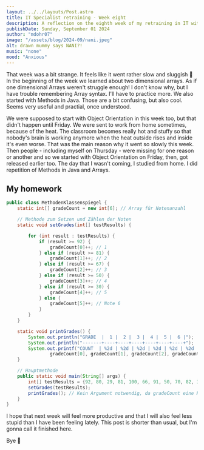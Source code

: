 ```yaml
---
layout: ../../layouts/Post.astro
title: IT Specialist retraining - Week eight
description: A reflection on the eighth week of my retraining in IT with Object Orientation in Java 
publishDate: Sunday, September 01 2024
author: "mdohr07"
image: "/assets/blog/2024-09/nani.jpeg"
alt: drawn mummy says NANI?!
music: "none"
mood: "Anxious"
---
```

That week was a bit strange. It feels like it went rather slow and sluggish 🐌 
In the beginning of the week we learned about two dimensional arrays. As if one dimensional Arrays weren't struggle enough! I don't know why, but I have trouble remembering Array syntax. I'll have to practice more. We also started with Methods in Java. Those are a bit confusing, but also cool. Seems very useful and practial, once understood. 

We were supposed to start with Object Orientation in this week too, but that didn't happen until Friday. We were sent to work from home sometimes, because of the heat. The classroom becomes really hot and stuffy so that nobody's brain is working anymore when the heat outside rises and inside it's even worse. That was the main reason why it went so slowly this week. Then people - including myself on Thursday - were missing for one reason or another and so we started with Object Orientation on Friday, then, got released earlier too. The day that I wasn't coming, I studied from home. I did repetition of Methods in Java and Arrays.

## My homework

```java
public class MethodenKlassenspiegel {
    static int[] gradeCount = new int[6]; // Array für Notenanzahl

    // Methode zum Setzen und Zählen der Noten
    static void setGrades(int[] testResults) {

        for (int result : testResults) {
            if (result >= 92) {
                gradeCount[0]++; // 1
            } else if (result >= 81) {
                gradeCount[1]++; // 2
            } else if (result >= 67) {
                gradeCount[2]++; // 3
            } else if (result >= 50) {
                gradeCount[3]++; // 4
            } else if (result >= 30) {
                gradeCount[4]++; // 5
            } else {
                gradeCount[5]++; // Note 6
            }
        }
    }

    static void printGrades() {
        System.out.println("GRADE  |  1 |  2 |  3 |  4 |  5 |  6 |");
        System.out.println("-------+----+----+----+----+----+----+");
        System.out.printf("COUNT  | %2d | %2d | %2d | %2d | %2d | %2d |\n",
                gradeCount[0], gradeCount[1], gradeCount[2], gradeCount[3], gradeCount[4], gradeCount[5]);
    }
```

```java
    // Hauptmethode
    public static void main(String[] args) {
        int[] testResults = {92, 80, 29, 81, 100, 66, 91, 50, 70, 82, 30, 85, 96, 67};
        setGrades(testResults);
        printGrades(); // Kein Argument notwendig, da gradeCount eine Klassenvariable ist
    }
}
```

I hope that next week will feel more productive and that I will also feel less stupid than I have been feeling lately. This post is shorter than usual, but I'm gonna call it finished here. 

Bye 👋